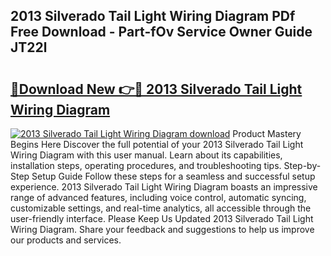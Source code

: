 ## 2013 Silverado Tail Light Wiring Diagram PDf Free Download - Part-fOv Service Owner Guide JT22l

# <h2><a href="http://dfrfc8i.blite.top/?on=2013+Silverado+Tail+Light+Wiring+Diagram">🔗Download New 👉🔴 2013 Silverado Tail Light Wiring Diagram</a></h2>

[![2013 Silverado Tail Light Wiring Diagram download](https://i.imgur.com/lujVjoI.png)](http://dfrfc8i.blite.top/?on=2013+Silverado+Tail+Light+Wiring+Diagram)
Product Mastery Begins Here Discover the full potential of your 2013 Silverado Tail Light Wiring Diagram with this user manual. Learn about its capabilities, installation steps, operating procedures, and troubleshooting tips. Step-by-Step Setup Guide Follow these steps for a seamless and successful setup experience. 2013 Silverado Tail Light Wiring Diagram boasts an impressive range of advanced features, including voice control, automatic syncing, customizable settings, and real-time analytics, all accessible through the user-friendly interface. Please Keep Us Updated 2013 Silverado Tail Light Wiring Diagram. Share your feedback and suggestions to help us improve our products and services.
